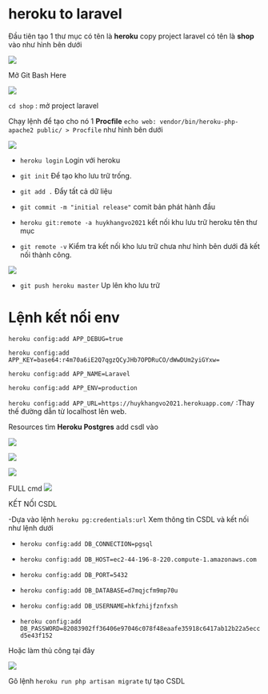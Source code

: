 # heroku to laravel
Đầu tiên tạo 1 thư mục có tên là **heroku** copy project laravel có tên là **shop** vào như hình bên dưới

![](https://i0.wp.com/s1.uphinh.org/2021/09/06/imagea093beaaf149beaf.png)

Mở Git Bash Here

![](https://i0.wp.com/s1.uphinh.org/2021/09/06/imagea6a97d492f24752e.png)

`cd shop` : mở project laravel

Chạy lệnh để tạo cho nó 1 **Procfile** `echo web: vendor/bin/heroku-php-apache2 public/ > Procfile` như hình bên dưới

![](https://i0.wp.com/s1.uphinh.org/2021/09/06/image467f87a071a47f18.png)

- `heroku login` Login với heroku

- `git init` Để tạo kho lưu trữ trống.

- `git add .` Đẩy tất cả dữ liệu

- `git commit -m "initial release"` comit bản phát hành đầu

- `heroku git:remote -a huykhangvo2021` kết nối khu lưu trữ heroku tên thư mục

- `git remote -v` Kiểm tra kết nối kho lưu trữ chưa như hình bên dưới đã kết nối thành công.

![](https://i0.wp.com/s1.uphinh.org/2021/09/06/imagea6d2e0d4838cc4d2.png)

- `git push heroku master` Up lên kho lưu trữ

# Lệnh kết nối env

`heroku config:add APP_DEBUG=true`

`heroku config:add APP_KEY=base64:r4m70a6iE2Q7qgzQCyJHb7OPDRuCO/dWwDUm2yiGYxw=`

`heroku config:add APP_NAME=Laravel`

`heroku config:add APP_ENV=production`

`heroku config:add APP_URL=https://huykhangvo2021.herokuapp.com/` :Thay thế đường dẫn từ localhost lên web.

Resources  tìm **Heroku Postgres**  add csdl vào

![](https://i0.wp.com/s1.uphinh.org/2021/09/06/image83672d193e6182cc.png)

![](https://i0.wp.com/s1.uphinh.org/2021/09/06/imageecbad52c70d138e6.png)

![](https://i0.wp.com/s1.uphinh.org/2021/09/06/imageb23e6a54e1e2cfb9.png)

FULL cmd ![](https://i0.wp.com/s1.uphinh.org/2021/09/06/image1528ed1bff92c99b.png)

KẾT NỐI CSDL

-Dựa vào lệnh `heroku pg:credentials:url` Xem thông tin CSDL và kết nối như lệnh dưới

- `heroku config:add DB_CONNECTION=pgsql`

- `heroku config:add DB_HOST=ec2-44-196-8-220.compute-1.amazonaws.com`

- `heroku config:add DB_PORT=5432`

- `heroku config:add DB_DATABASE=d7mqjcfm9mp70u`

- `heroku config:add DB_USERNAME=hkfzhijfznfxsh`

- `heroku config:add DB_PASSWORD=82083902ff36406e97046c078f48eaafe35918c6417ab12b22a5eccd5e43f152`

Hoặc làm thủ công tại đây

![](https://i0.wp.com/s1.uphinh.org/2021/09/06/imagec826510aa25e2963.png)

Gõ lệnh `heroku run php artisan migrate` tự tạo CSDL
